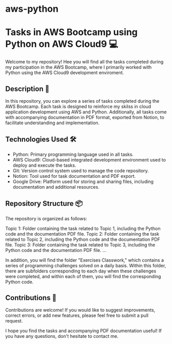 # aws-python

#  Tasks in AWS Bootcamp using Python on AWS Cloud9 💻

Welcome to my repository! Hee you will find all the tasks completed during my participation in the AWS Bootcamp, where I primarily worked with Python using the AWS Cloud9 development enviroment.

## Description 📃

In this repository, you can explore a series of tasks completed during the AWS Bootcamp. Each task is designed to reinforce my skilss in cloud application development using AWS and Python. Additionally, all tasks come with accompanying documentation in PDF format, exported from Notion, to facilitate understanding and implementation.

## Technologies Used 🛠️

- Python: Primary programming language used in all tasks.
- AWS Cloud9: Cloud-based integrated development environment used to deploy and execute the tasks.
- Git: Version control system used to manage the code repository.
- Notion: Tool used for task documentation and PDF export.
- Google Drive: Platform used for storing and sharing files, including documentation and additional resources.

## Repository Structure 📦

The repository is organized as follows:

Topic 1: Folder containing the task related to Topic 1, including the Python code and the documentation PDF file.
Topic 2: Folder containing the task related to Topic 2, including the Python code and the documentation PDF file.
Topic 3: Folder containing the task related to Topic 3, including the Python code and the documentation PDF file.
...

In addition, you will find the folder "Exercises Classwork," which contains a series of programming challenges solved on a daily basis. Within this folder, there are subfolders corresponding to each day when these challenges were completed, and within each of them, you will find the corresponding Python code.


## Contributions 🤝

Contributions are welcome! If you would like to suggest improvements, correct errors, or add new features, please feel free to submit a pull request.

I hope you find the tasks and accompanying PDF documentation useful! If you have any questions, don't hesitate to contact me.
